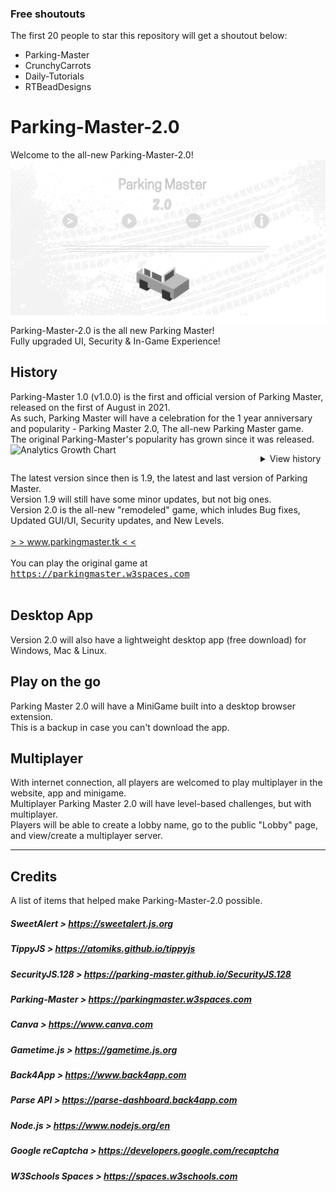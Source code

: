 ### Free shoutouts
The first 20 people to star this repository will get a shoutout below:
- Parking-Master
- CrunchyCarrots
- Daily-Tutorials
- RTBeadDesigns
# Parking-Master-2.0
Welcome to the all-new Parking-Master-2.0!
<img src="preview.png" />
Parking-Master-2.0 is the all new Parking Master!
<br>
Fully upgraded UI, Security & In-Game Experience!
<br>
## History
Parking-Master 1.0 (v1.0.0) is the first and official version of Parking Master, released on the first of August in 2021.
<br>
As such, Parking Master will have a celebration for the 1 year anniversary and popularity - Parking Master 2.0, The all-new Parking Master game.
<br>
The original Parking-Master's popularity has grown since it was released.
<img align="left" alt="Analytics Growth Chart" src="https://user-images.githubusercontent.com/88283567/167962660-0eb83720-109c-4655-9626-d421d0911f68.png" width="400" />
<br>
<details>
<summary>View history</summary>
<br>
<br>
v1.9
<img src="https://user-images.githubusercontent.com/88283567/164757620-85fd5706-5ef0-4214-882f-1706ae7071e2.png" />
<br>
v1.6
<img src="https://user-images.githubusercontent.com/88283567/164759776-8c5aff07-a96b-44f3-a4d9-9459bdcca2f1.png" />
<br>
< v1.0 (in production)
<img src="https://user-images.githubusercontent.com/88283567/164761406-fb962e3a-d0e9-45e9-b265-6236ee649efe.png" />
<br>
</details>

The latest version since then is 1.9, the latest and last version of Parking Master.
<br>
Version 1.9 will still have some minor updates, but not big ones.
<br>
Version 2.0 is the all-new "remodeled" game, which inludes Bug fixes, Updated GUI/UI, Security updates, and New Levels.
<br>
<br>
[\> \><u> www.parkingmaster.tk </u>\< \<](https://www.parkingmaster.tk)
<br>
<br>
You can play the original game at <kbd>https://parkingmaster.w3spaces.com</kbd>
<br>
<br>
<h2 align="left">Desktop App</h2>
Version 2.0 will also have a lightweight desktop app (free download) for Windows, Mac & Linux.
<br>
<h2>Play on the go</h2>
Parking Master 2.0 will have a MiniGame built into a desktop browser extension.
<br>
This is a backup in case you can't download the app.
<h2>Multiplayer</h2>
With internet connection, all players are welcomed to play multiplayer in the website, app and minigame.
<br>
Multiplayer Parking Master 2.0 will have level-based challenges, but with multiplayer.
<br>
Players will be able to create a lobby name, go to the public "Lobby" page, and view/create a multiplayer server.
<hr>
<h2>Credits</h2>
A list of items that helped make Parking-Master-2.0 possible.

##### SweetAlert \> https://sweetalert.js.org
##### TippyJS \> https://atomiks.github.io/tippyjs
##### SecurityJS.128 \> https://parking-master.github.io/SecurityJS.128
##### Parking-Master \> https://parkingmaster.w3spaces.com
##### Canva \> https://www.canva.com
##### Gametime.js \> https://gametime.js.org
##### Back4App \> https://www.back4app.com
##### Parse API \> https://parse-dashboard.back4app.com
##### Node.js \> https://www.nodejs.org/en
##### Google reCaptcha \> https://developers.google.com/recaptcha
##### W3Schools Spaces \> https://spaces.w3schools.com
